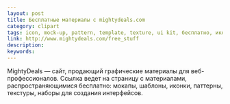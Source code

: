 ```yaml
---
layout: post
title: Бесплатные материалы с mightydeals.com
category: clipart
tags: icon, mock-up, pattern, template, texture, ui kit, бесплатно, иконка, интерфейс, паттерн, текстура, шаблон
link: http://www.mightydeals.com/free_stuff
description:
keywords:
---
```


<p>MightyDeals — сайт, продающий графические материалы для веб-профессионалов. Ссылка ведет на страницу с материалами, распространяющимися бесплатно: мокапы, шаблоны, иконки, паттерны, текстуры, наборы для создания интерфейсов.</p>
